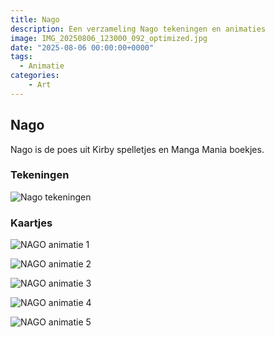 ```yaml
---
title: Nago
description: Een verzameling Nago tekeningen en animaties
image: IMG_20250806_123000_092_optimized.jpg
date: "2025-08-06 00:00:00+0000"
tags:
  - Animatie
categories:
    - Art
---
```



## Nago

Nago is de poes uit Kirby spelletjes en Manga Mania boekjes.

### Tekeningen

![](/posts/nago/IMG_20250806_123000_092_optimized.jpg "Nago tekeningen")

### Kaartjes

![](/posts/nago/NAGO1_s-ezgif.com-optimize.gif "NAGO animatie 1")

![](/posts/nago/NAGO2_s-ezgif.com-optimize.gif "NAGO animatie 2")

![](/posts/nago/NAGO3_s-ezgif.com-optimize.gif "NAGO animatie 3")

![](/posts/nago/NAGO4_s-ezgif.com-optimize.gif "NAGO animatie 4")

![](/posts/nago/NAGO5_s-ezgif.com-optimize.gif "NAGO animatie 5") 